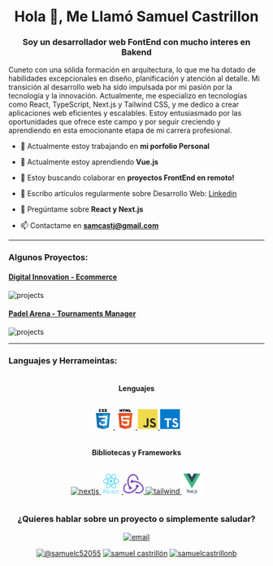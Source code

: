 <h1 align="center">Hola 👋, Me Llamó Samuel Castrillon</h1>
<h3 align="center">Soy un desarrollador web FontEnd con mucho interes en Bakend</h3>
<p>Cuneto con una sólida formación en arquitectura, lo que me ha dotado de habilidades excepcionales en diseño, planificación y atención al detalle. Mi transición al desarrollo web ha sido impulsada por mi pasión por la tecnología y la innovación. Actualmente, me especializo en tecnologías como React, TypeScript, Next.js y Tailwind CSS, y me dedico a crear aplicaciones web eficientes y escalables. Estoy entusiasmado por las oportunidades que ofrece este campo y por seguir creciendo y aprendiendo en esta emocionante etapa de mi carrera profesional. </p>

- 🔭 Actualmente estoy trabajando en **mi porfolio Personal**

- 🌱 Actualmente estoy aprendiendo **Vue.js**

- 👯 Estoy buscando colaborar en **proyectos FrontEnd en remoto!**

- 📝 Escribo artículos regularmente sobre Desarrollo Web: [Linkedin](https://www.linkedin.com/today/author/samuel-castrill%C3%B3n?trk=public_profile_see-all-articles)

- 💬 Pregúntame sobre **React y Next.js**

- 📫 Contactame en **samcastj@gmail.com**


<hr />

<h3 align="left">Algunos Proyectos:</h3>
<section>
<h4><a href="https://github.com/SamuelCastrillon/EComerce-DigitalInnovation">Digital Innovation - Ecommerce</a></h4>
<img src="https://media.licdn.com/dms/image/v2/D562DAQExJAKwGXPbWg/profile-treasury-image-shrink_800_800/profile-treasury-image-shrink_800_800/0/1723429194176?e=1727114400&v=beta&t=GKOhVQSGKC0LVp9F5qxsUlEDJV3nwnelTGy96GZ7uyY" alt="projects">

<h4><a href="https://github.com/SamuelCastrillon/PadelArena-HenryM5">Padel Arena - Tournaments Manager</a></h4>
<img src="https://media.licdn.com/dms/image/v2/D562DAQE8a9hHDwer0Q/profile-treasury-image-shrink_800_800/profile-treasury-image-shrink_800_800/0/1726508432738?e=1727114400&v=beta&t=--qsli7lhgG7pxQftwvR5aqqtczfg1vZ8UIKg-QjveQ" alt="projects">
</section>

<hr />

<h3 align="left">Languajes y Herrameintas:</h3>
<section style="display: flex; flex-direction: column; align-items: center;">
<h4>Lenguajes</h4>
<p align="center" ">
  <a href="https://www.w3schools.com/css/" target="_blank" rel="noreferrer">
    <img src="https://raw.githubusercontent.com/devicons/devicon/master/icons/css3/css3-original-wordmark.svg" alt="css3" width="40" height="40"/>
  </a>
  <a href="https://www.w3.org/html/" target="_blank" rel="noreferrer">
    <img src="https://raw.githubusercontent.com/devicons/devicon/master/icons/html5/html5-original-wordmark.svg" alt="html5" width="40" height="40"/>
  </a>
  <a href="https://developer.mozilla.org/en-US/docs/Web/JavaScript" target="_blank" rel="noreferrer">
    <img src="https://raw.githubusercontent.com/devicons/devicon/master/icons/javascript/javascript-original.svg" alt="javascript" width="40" height="40"/>
  </a>
  <a href="https://www.typescriptlang.org/" target="_blank" rel="noreferrer">
    <img src="https://raw.githubusercontent.com/devicons/devicon/master/icons/typescript/typescript-original.svg" alt="typescript" width="40" height="40"/>
  </a>
</p>

<h4>Bibliotecas y Frameworks</h4>
<p align="center">
  <a href="https://nextjs.org/" target="_blank" rel="noreferrer">
    <img src="https://cdn.worldvectorlogo.com/logos/nextjs-2.svg" alt="nextjs" width="40" height="40"/>
  </a>
  <a href="https://reactjs.org/" target="_blank" rel="noreferrer">
    <img src="https://raw.githubusercontent.com/devicons/devicon/master/icons/react/react-original-wordmark.svg" alt="react" width="40" height="40"/>
  </a>
  <a href="https://redux.js.org" target="_blank" rel="noreferrer">
    <img src="https://raw.githubusercontent.com/devicons/devicon/master/icons/redux/redux-original.svg" alt="redux" width="40" height="40"/>
  </a>
  <a href="https://tailwindcss.com/" target="_blank" rel="noreferrer">
    <img src="https://www.vectorlogo.zone/logos/tailwindcss/tailwindcss-icon.svg" alt="tailwind" width="40" height="40"/>
  </a>
  <a href="https://vuejs.org/" target="_blank" rel="noreferrer">
    <img src="https://raw.githubusercontent.com/devicons/devicon/master/icons/vuejs/vuejs-original-wordmark.svg" alt="vuejs" width="40" height="40"/>
  </a>
</p>
</section>
<section>
  <h3 align="center">¿Quieres hablar sobre un proyecto o simplemente saludar?</h3>
  <p align="center">
    <a href="mailto:samcastj@gmail.com" target="_blank" rel="noreferrer">
      <img src="https://img.shields.io/badge/-samcastj@gmail.com-0078D4?style=flat-square&logo=gmail&logoColor=white" alt="email" />
    </a>
<p align="center">
<a href="https://twitter.com/@samuelc52055" target="blank"><img align="center" src="https://raw.githubusercontent.com/rahuldkjain/github-profile-readme-generator/master/src/images/icons/Social/twitter.svg" alt="@samuelc52055" height="30" width="40" /></a>
<a href="https://linkedin.com/in/samuel-castrillón" target="blank"><img align="center" src="https://raw.githubusercontent.com/rahuldkjain/github-profile-readme-generator/master/src/images/icons/Social/linked-in-alt.svg" alt="samuel castrillón" height="30" width="40" /></a>
<a href="https://discord.gg/samuelcastrillonb" target="blank"><img align="center" src="https://raw.githubusercontent.com/rahuldkjain/github-profile-readme-generator/master/src/images/icons/Social/discord.svg" alt="samuelcastrillonb" height="30" width="40" /></a>
</p>
  </p>
</section>
